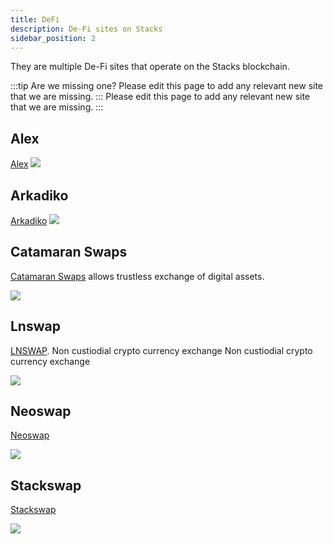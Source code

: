 ```yaml
---
title: DeFi
description: De-Fi sites on Stacks
sidebar_position: 2
---
```


They are multiple De-Fi sites that operate on the Stacks blockchain.

:::tip Are we missing one?
Please edit this page to add any relevant new site that we are missing.
::: Please edit this page to add any relevant new site that we are missing. :::

## Alex

[Alex](https://app.alexlab.co) ![](/img/sh_alex.png)

## Arkadiko

[Arkadiko](https://arkadiko.finance/) ![](/img/sh_arkadiko.png)

## Catamaran Swaps

[Catamaran Swaps](https://www.catamaranswaps.org/) allows trustless exchange of digital assets.

![](/img/sh_catamaran.png)

## Lnswap

[LNSWAP](https://www.lnswap.org). Non custiodial crypto currency exchange Non custiodial crypto currency exchange

![](/img/sh_lnswap.png)

## Neoswap

[Neoswap](https://neoswap.party)

![](/img/sh_neoswap.png)

## Stackswap

[Stackswap](https://app.stackswap.org/v2)

![](/img/sh_stackswap.png)

